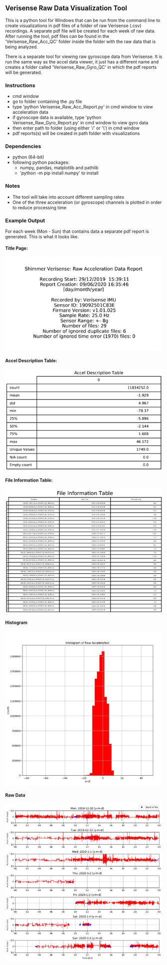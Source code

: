 ## Verisense Raw Data Visualization Tool

This is a python tool for Windows that can be run from the command line to create visualizations in pdf files of a folder of raw Verisense (.csv) recordings. A separate pdf file will be created for each week of raw data. After running the tool, pdf files can be found in the 'Verisense_Raw_Acc_QC' folder inside the folder with the raw data that is being analyzed.

There is a separate tool for viewing raw gyroscope data from Verisense. It is run the same way as the accel data viewer, it just has a different name and creates a folder called 'Verisense_Raw_Gyro_QC' in which the pdf reports will be generated.

### Instructions

- cmd window
- go to folder containing the .py file
- type 'python Verisense_Raw_Acc_Report.py' in cmd window to view acceleration data
- if gyroscope data is available, type 'python Verisense_Raw_Gyro_Report.py' in cmd window to view gyro data
- then enter path to folder (using either '/' or '\\') in cmd window
- pdf reports(s) will be created in path folder with visualizations


### Dependencies
- python (64-bit)
- following python packages:
	- numpy, pandas, matplotlib and pathlib
  - 'python -m pip install numpy' to install

### Notes
- The tool will take into account different sampling rates
- One of the three acceleration (or gyroscope) channels is plotted in order to reduce processing time

### Example Output
For each week (Mon - Sun) that contains data a separate pdf report is generated. This is what it looks like.
#### Title Page:
![alt text](figs/title_page.jpg)
#### Accel Description Table:
![alt text](figs/accel_description_table.jpg)
#### File Information Table:
![alt text](figs/file_info_table.jpg)
#### Histogram
![alt text](figs/histogram.jpg)
#### Raw Data
![alt text](figs/raw_data.jpg)
